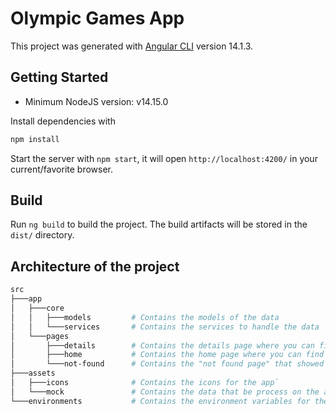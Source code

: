 # Olympic Games App

This project was generated with [Angular CLI](https://github.com/angular/angular-cli) version 14.1.3.

## Getting Started

- Minimum NodeJS version: v14.15.0

Install dependencies with
```sh
npm install
```

Start the server with `npm start`, it will open `http://localhost:4200/` in your current/favorite browser.


## Build

Run `ng build` to build the project. The build artifacts will be stored in the `dist/` directory.

## Architecture of the project

```sh
src
├───app 
│   ├───core 
│   │   ├───models         # Contains the models of the data
│   │   └───services       # Contains the services to handle the data
│   └───pages
│       ├───details        # Contains the details page where you can find details about a country that participated to the Olympic Games
│       ├───home		   # Contains the home page where you can find a chart with all country that participated to Olympic Games
│       └───not-found      # Contains the "not found page" that showed up when browsing for unknown page on the app
├───assets
│   ├───icons			   # Contains the icons for the app`
│   └───mock   	   		   # Contains the data that be process on the app`
└───environments           # Contains the environment variables for the project`
```
